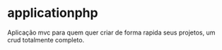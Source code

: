 # applicationphp
Aplicação mvc para quem quer criar de forma rapida seus projetos, um crud totalmente completo.
